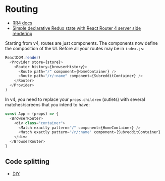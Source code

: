 # Routing

* [RR4 docs](https://react-router.now.sh/)
* [Simple declarative Redux state with React Router 4 server side rendering](https://medium.com/@AlexFaunt/satisfying-your-apps-state-343118b0730d#.gh5ihu9ii)

Starting from v4, routes are just components. The components now define the composition of the UI. Before all your routes may be in `index.js`:

```js
ReactDOM.render(
  <Provider store={store}>
    <Router history={browserHistory}>
      <Route path="/" component={HomeContainer} />
      <Route path="/r/:name" component={SubredditContainer} />
    </Router>
  </Provider>
)
```

In v4, you need to replace your `props.children` (outlets) with several matches/screens that you intend to have:

```js
const App = (props) => {
  <BrowserRouter>
    <div class="container">
      <Match exactly pattern="/" component={HomeContainer} />
      <Match exactly pattern="/r/:name" component={SubredditContainer} />
    </div>
  </BrowserRouter>
}
```

## Code splitting

* [DIY](https://twitter.com/ryanflorence/status/775743520615206913)